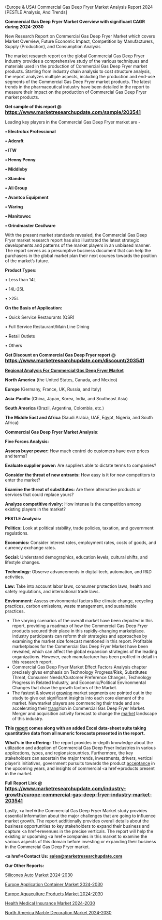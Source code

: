  (Europe & USA) Commercial Gas Deep Fryer Market Analysis Report 2024 [PESTLE Analysis, And Trends]

<strong>Commercial Gas Deep Fryer Market Overview with significant CAGR during 2024-2030</strong>

New Research Report on Commercial Gas Deep Fryer Market which covers Market Overview, Future Economic Impact, Competition by Manufacturers, Supply (Production), and Consumption Analysis

The market research report on the global Commercial Gas Deep Fryer industry provides a comprehensive study of the various techniques and materials used in the production of Commercial Gas Deep Fryer market products. Starting from industry chain analysis to cost structure analysis, the report analyzes multiple aspects, including the production and end-use segments of the Commercial Gas Deep Fryer market products. The latest trends in the pharmaceutical industry have been detailed in the report to measure their impact on the production of Commercial Gas Deep Fryer market products.

<strong>Get sample of this report @ <a href=https://www.marketresearchupdate.com/sample/203541><font size=3 color=#0000ff>https://www.marketresearchupdate.com/sample/203541</font></a></strong>

Leading key players in the Commercial Gas Deep Fryer market are -

<strong>• Electrolux Professional

• Adcraft

• ITW

• Henny Penny

• Middleby

• Standex

• Ali Group

• Avantco Equipment

• Waring

• Manitowoc

• Grindmaster Cecilware</strong>

With the present market standards revealed, the Commercial Gas Deep Fryer market research report has also illustrated the latest strategic developments and patterns of the market players in an unbiased manner. The report serves as a presumptive business document that can help the purchasers in the global market plan their next courses towards the position of the market’s future.

<strong>Product Types:</strong>

• Less than 14L

• 14L-25L

• >25L

<strong>On the Basis of Application:</strong>

• Quick Service Restaurants (QSR)

• Full Service Restaurant/Main Line Dining

• Retail Outlets

• Others

<strong>Get Discount on Commercial Gas Deep Fryer report @ <a href=https://www.marketresearchupdate.com/discount/203541><font size=3 color=#0000ff>https://www.marketresearchupdate.com/discount/203541</font></a></strong>

<strong><u><b>Regional Analysis For Commercial Gas Deep Fryer Market</b></u></strong>

<strong><b>North America</b></strong> (the United States, Canada, and Mexico)

<strong><b>Europe </b></strong>(Germany, France, UK, Russia, and Italy)

<strong><b>Asia-Pacific</b></strong> (China, Japan, Korea, India, and Southeast Asia)

<strong><b>South America</b></strong> (Brazil, Argentina, Colombia, etc.)

<strong><b>The Middle East and Africa</b></strong> (Saudi Arabia, UAE, Egypt, Nigeria, and South Africa)

<strong>Commercial Gas Deep Fryer Market Analysis:</strong>

<strong>Five Forces Analysis:</strong>

<strong>Assess buyer power:</strong> How much control do customers have over prices and terms?

<strong>Evaluate supplier power:</strong> Are suppliers able to dictate terms to companies?

<strong>Consider the threat of new entrants:</strong> How easy is it for new competitors to enter the market?

<strong>Examine the threat of substitutes:</strong> Are there alternative products or services that could replace yours?

<strong>Analyze competitive rivalry:</strong> How intense is the competition among existing players in the market?

<strong>PESTLE Analysis:</strong>

<strong>Politics:</strong> Look at political stability, trade policies, taxation, and government regulations.

<strong>Economics:</strong> Consider interest rates, employment rates, costs of goods, and currency exchange rates.

<strong>Social:</strong> Understand demographics, education levels, cultural shifts, and lifestyle changes.

<strong>Technology:</strong> Observe advancements in digital tech, automation, and R&D activities.

<strong>Law:</strong> Take into account labor laws, consumer protection laws, health and safety regulations, and international trade laws.

<strong>Environment:</strong> Assess environmental factors like climate change, recycling practices, carbon emissions, waste management, and sustainable practices.

<ul>
  <li>The varying scenarios of the overall market have been depicted in this report, providing a roadmap of how the Commercial Gas Deep Fryer products secured their place in this rapidly-changing marketplace. Industry participants can reform their strategies and approaches by examining the market size forecast mentioned in this report. Profitable marketplaces for the Commercial Gas Deep Fryer Market have been revealed, which can affect the global expansion strategies of the leading organizations. However, each manufacturer has been profiled in detail in this research report.</li>
  <li>Commercial Gas Deep Fryer Market Effect Factors Analysis chapter precisely gives emphasis on Technology Progress/Risk, Substitutes Threat, Consumer Needs/Customer Preference Changes, Technology Progress in Related Industry, and Economic/Political Environmental Changes that draw the growth factors of the Market.</li>
  <li>The fastest &amp; slowest <a href=ASDF991299>growing</a> market segments are pointed out in the study to give out significant insights into each core element of the market. Newmarket players are commencing their trade and are accelerating their <a href=>trans</a>ition in Commercial Gas Deep Fryer Market. Merger and acquisition activity forecast to change the <a href=>market</a> landscape of this industry.</li>
</ul>
<strong>This <a href=>report</a> comes along with an added Excel data-sheet suite taking quantitative data from all numeric forecasts presented in the report.</strong>

<strong>What’s in the offering:</strong> The report provides in-depth knowledge about the utilization and adoption of Commercial Gas Deep Fryer Industries in various applications, types, and regions/countries. Furthermore, the key stakeholders can ascertain the major trends, investments, drivers, vertical player’s initiatives, government pursuits towards the product <a href=ASDF881288>acceptance</a> in the upcoming years, and insights of commercial <a href=>products</a> present in the market.

<strong>Full Report Link @ <a href=https://www.marketresearchupdate.com/industry-growth/europe-commercial-gas-deep-fryer-industry-market-203541><font size=3 color=#0000ff>https://www.marketresearchupdate.com/industry-growth/europe-commercial-gas-deep-fryer-industry-market-203541</font></a></strong>

Lastly, <a href=>the</a> Commercial Gas Deep Fryer Market study provides essential information about the major challenges that are going to influence market growth. The report additionally provides overall details about the business opportunities to key stakeholders to expand their business and capture <a href=>revenues</a> in the precise verticals. The report will help the existing or upcoming <a href=>companies</a> in this market to examine the various aspects of this domain before investing or expanding their business in the Commercial Gas Deep Fryer market.

<strong><a href=><strong>Contact Us:</strong></a></strong>
<strong>sales@marketresearchupdate.com</strong>

<strong>Our Other Reports:</strong>

<a href=https://www.linkedin.com/pulse/silicones-auto-market-pointing-capture-largest>Silicones Auto Market 2024-2030</a>

<a href=https://www.linkedin.com/pulse/europe-application-container-market-size-trends-share>Europe Application Container Market 2024-2030</a>

<a href=https://www.linkedin.com/pulse/europe-aquaculture-products-market>Europe Aquaculture Products Market 2024-2030</a>

<a href=https://www.linkedin.com/pulse/health-medical-insurance-market-development-cm8jf/>Health Medical Insurance Market 2024-2030</a>

<a href=https://www.linkedin.com/pulse/north-america-marble-decoration-market-trends-9klsf/>North America Marble Decoration Market 2024-2030</a>

